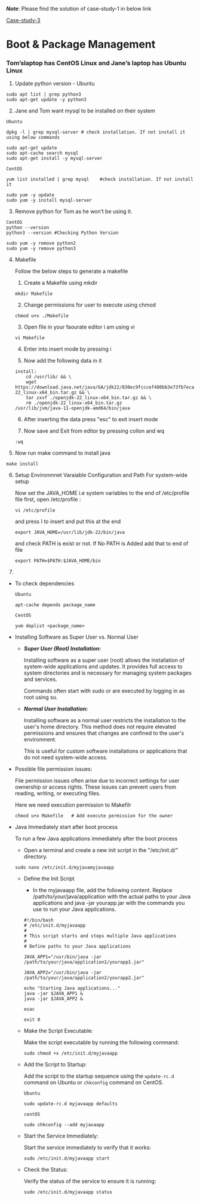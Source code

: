 ***Note***: Please find the solution of case-study-1 in below link

[Case-study-3](https://github.com/SunnyMaxwell/Linux-Practice/blob/main/Case-Study-3-README.md)


# Boot & Package Management

### Tom’slaptop has CentOS Linux and Jane’s laptop has Ubuntu Linux

1) Update python version - Ubuntu

```
sudo apt list | grep python3
sudo apt-get update -y python3
```
2) Jane and Tom want mysql to be installed on their system

```
Ubuntu

dpkg -l | grep mysql-server # check installation. If not install it using below commands

sudo apt-get update
sudo apt-cache search mysql
sudo apt-get install -y mysql-server
```

```
CentOS

yum list installed | grep mysql    #check installation. If not install it 

sudo yum -y update
sudo yum -y install mysql-server
```

3) Remove python for Tom as he won’t be using it.

```
CentOS
python --version
python3 --version #Checking Python Version

sudo yum -y remove python2
sudo yum -y remove python3
```

4) Makefile

    Follow the below steps to generate a makefile

    1. Create a Makefile using mkdir

    ```
    mkdir Makefile
    ```
    
    2. Change permissions for user to execute using chmod

    ```
    chmod u+x ./Makefile
    ```

    3. Open file in your faourate editor i am using vi

    ```
    vi Makefile
    ```
       
    4. Enter into insert mode by pressing i

    5. Now add the following data in it

    ```
    install:
        cd /usr/lib/ && \
        wget https://download.java.net/java/GA/jdk22/830ec9fcccef480bb3e73fb7ecafe059/36/GPL/openjdk-22_linux-x64_bin.tar.gz && \
        tar zxvf ./openjdk-22_linux-x64_bin.tar.gz && \
        rm ./openjdk-22_linux-x64_bin.tar.gz
	/usr/lib/jvm/java-11-openjdk-amd64/bin/java
    ```
    6. After inserting the data press "esc" to exit insert mode

    7. Now save and Exit from editor by pressing collon and wq
    
    ```
    :wq
    ```

5) Now run make command to install java

```
make install
```

6) Setup Environmnet Varaiable Configuration and Path For system-wide setup

    Now set the JAVA_HOME i.e system variables to the end of /etc/profile file first, open /etc/profile : 
    ```
    vi /etc/profile
    ```
    and press I to insert and put this at the end

    ```
    export JAVA_HOME=/usr/lib/jdk-22/bin/java
    ```
    and check PATH is exist or not. If No PATH is Added add that to end of file
    
    ```
    export PATH=$PATH:$JAVA_HOME/bin
    ```

7) 

* To check dependencies

    ```
    Ubuntu

    apt-cache depends package_name

    ```

    ```
    CentOS

    yum deplist <package_name>

    ```

* Installing Software as Super User vs. Normal User

    * ___Super User (Root) Installation:___

        Installing software as a super user (root) allows the installation of system-wide applications and updates. It provides full access to system directories and is necessary for managing system packages and services.

        Commands often start with sudo or are executed by logging in as root using su.


    * ___Normal User Installation:___

        Installing software as a normal user restricts the installation to the user's home directory. This method does not require elevated permissions and ensures that changes are confined to the user's environment.
        
        This is useful for custom software installations or applications that do not need system-wide access.

* Possible file permission issues:

    File permission issues often arise due to incorrect settings for user ownership or access rights. These issues can prevent users from reading, writing, or executing files.

    Here we need execution permission to Makefilr

    ```
    chmod u+x Makefile   # Add execute permission for the owner
    ```

* Java Immediately start after boot process

    To run a few Java applications immediately after the boot process

    * Open a terminal and create a new init script in the "/etc/init.d/" directory.

    ```
    sudo nano /etc/init.d/myjavamyjavaapp
    ```

    * Define the Init Script

        * In the myjavaapp file, add the following content. Replace /path/to/your/java/application with the actual paths to your Java applications and java -jar yourapp.jar with the commands you use to run your Java applications.

        ```
        #!/bin/bash
        # /etc/init.d/myjavaapp
        #
        # This script starts and stops multiple Java applications
        #
        # Define paths to your Java applications

        JAVA_APP1="/usr/bin/java -jar /path/to/your/java/application1/yourapp1.jar"

        JAVA_APP2="/usr/bin/java -jar /path/to/your/java/application2/yourapp2.jar"

        echo "Starting Java applications..."
        java -jar $JAVA_APP1 &
        java -jar $JAVA_APP2 &

        esac

        exit 0

        ```
    * Make the Script Executable:

        Make the script executable by running the following command:

        ```
        sudo chmod +x /etc/init.d/myjavaapp
        ```
    
    * Add the Script to Startup:

        Add the script to the startup sequence using the `update-rc.d` command on Ubuntu or `chkconfig` command on CentOS.

        ```
        Ubuntu

        sudo update-rc.d myjavaapp defaults
        ```

        ```
        centOS

        sudo chkconfig --add myjavaapp
        ```
    * Start the Service Immediately:

        Start the service immediately to verify that it works:

        ```
        sudo /etc/init.d/myjavaapp start
        ```

    * Check the Status:

        Verify the status of the service to ensure it is running:

        ```
        sudo /etc/init.d/myjavaapp status
        ```

